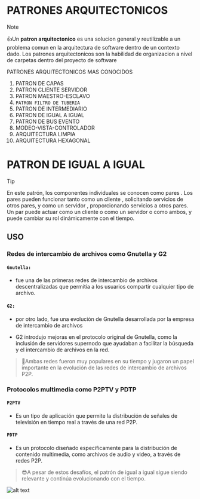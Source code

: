 # PATRONES ARQUITECTONICOS
> [!NOTE]
> 👍Un **patron arquitectonico** es una solucion general y reutilizable a un problema comun en la arquitectura de software dentro de un contexto dado. Los patrones arquitectonicos son la habilidad de organizacion a nivel de carpetas dentro del proyecto de software

PATRONES ARQUITECTONICOS MAS CONOCIDOS
1. PATRON DE CAPAS
2. PATRON CLIENTE SERVIDOR
3. PATRON MAESTRO-ESCLAVO
4. `PATRON FILTRO DE TUBERIA`
5. PATRON DE INTERMEDIARIO
6. PATRON DE IGUAL A IGUAL
7. PATRON DE BUS EVENTO
8. MODEO-VISTA-CONTROLADOR
9. ARQUITECTURA LIMPIA
10. ARQUITECTURA HEXAGONAL


# PATRON DE IGUAL A IGUAL
>[!TIP]
En este patrón, los componentes individuales se conocen como pares . Los pares pueden funcionar tanto como un cliente , solicitando servicios de otros pares, y como un servidor , proporcionando servicios a otros pares. Un par puede actuar como un cliente o como un servidor o como ambos, y puede cambiar su rol dinámicamente con el tiempo.
## **USO**
### **Redes de intercambio de archivos como Gnutella y G2**
#### `Gnutella:`
 - fue una de las primeras redes de intercambio de archivos descentralizadas que permitía a los usuarios compartir cualquier tipo de archivo.

#### `G2:`
- por otro lado, fue una evolución de Gnutella desarrollada por la empresa de intercambio de archivos 

- G2 introdujo mejoras en el protocolo original de Gnutella, como la inclusión de servidores supernodo que ayudaban a facilitar la búsqueda y el intercambio de archivos en la red.

> 🫡Ambas redes fueron muy populares en su tiempo y jugaron un papel importante en la evolución de las redes de intercambio de archivos P2P.
### **Protocolos multimedia como P2PTV y PDTP**
#### `P2PTV`
- Es un tipo de aplicación que permite la distribución de señales de televisión en tiempo real a través de una red P2P.

#### `PDTP`
-  Es un protocolo diseñado específicamente para la distribución de contenido multimedia, como archivos de audio y video, a través de redes P2P. 

>😎A pesar de estos desafíos, el patrón de igual a igual sigue siendo relevante y continúa evolucionando con el tiempo.

![alt text](https://miro.medium.com/v2/resize:fit:520/format:webp/1*ROvkckSTw1UncrbQSmUJUQ.png)